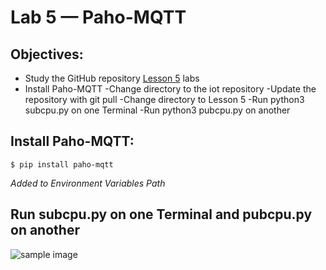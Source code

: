 # Lab 5 — Paho-MQTT
## Objectives:
- Study the GitHub repository [Lesson 5](https://github.com/kevinwlu/iot/tree/master/lesson5) labs
- Install Paho-MQTT
-Change directory to the iot repository
-Update the repository with git pull
-Change directory to Lesson 5
-Run python3 subcpu.py on one Terminal
-Run python3 pubcpu.py on another


## Install Paho-MQTT:
```
$ pip install paho-mqtt
```
*Added to Environment Variables Path*
## Run subcpu.py on one Terminal and pubcpu.py on another
![sample image](https://github.com/mbanks01/EE-322-A/blob/main/lab5/1.1.PNG)
